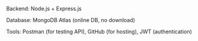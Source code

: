 Backend: Node.js + Express.js

Database: MongoDB Atlas (online DB, no download)

Tools: Postman (for testing API), GitHub (for hosting), JWT (authentication)
